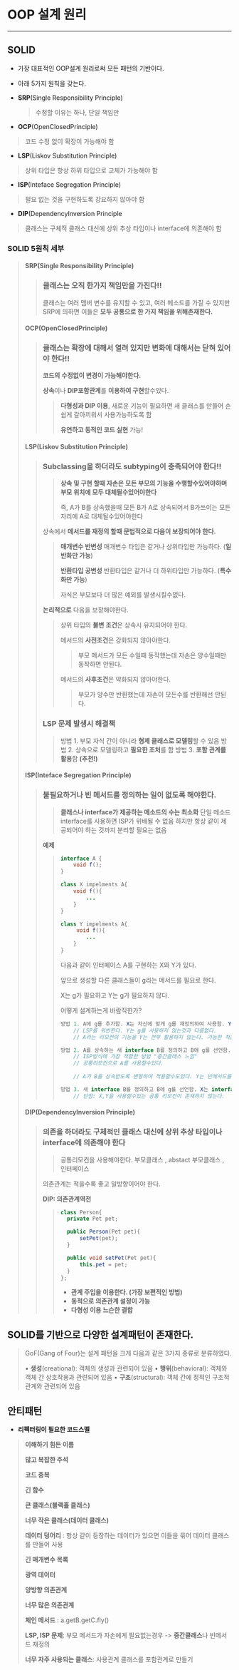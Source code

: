 # OOP 설계 원리

---



## SOLID 

+ 가장 대표적인 OOP설계 원리로써 모든 패턴의 기반이다.

+ 아래 5가지 원칙을 갖는다.

+ **SRP**(Single Responsibility Principle)   

  > 수정할 이유는 하나, 단일 책임만

+ **OCP**(OpenClosedPrinciple)

> 코드 수정 없이 확장이 가능해야 함

+ **LSP**(Liskov Substitution Principle)

> 상위 타입은 항상 하위 타입으로 교체가 가능해야 함

+ **ISP**(Inteface Segregation Principle)

> 필요 없는 것을 구현하도록 강요하지 않아야 함

+ **DIP**(DependencyInversion Principle

> 클래스는 구체적 클래스 대신에 상위 추상 타입이나 interface에
> 의존해야 함



### SOLID 5원칙 세부

> #### **SRP**(Single Responsibility Principle)        
>
> > ### 클래스는 오직 한가지 책임만을 가진다!!
> >
> > 클래스는 여러 멤버 변수를 유지할 수 있고, 여러 메소드를 가질 수 있지만 SRP에 의하면 이들은 **모두 공통으로 한 가지 책임을 위해존재한다.**
>
> #### **OCP**(OpenClosedPrinciple)
>
> >### 클래스는 확장에 대해서 열려 있지만 변화에 대해서는 닫혀 있어야 한다!!
> >
> >**코드의 수정없이 변경이 가능해야한다.** 
> >
> >**상속**이나 **DIP포함관계**를 **이용하여 구현**할수있다.
> >
> >> **다형성과 DIP 이용**, 새로운 기능이 필요하면 새 클래스를 만들어 손쉽게 갈아끼워서 사용가능하도록 함
> >>
> >> **유연하고 동적인 코드 실현** 가능!
>
> #### **LSP**(Liskov Substitution Principle)
>
> > ### Subclassing을 하더라도 subtyping이 충족되어야 한다!!
> >
> > > **상속 및 구현 할때 자손은 모든 부모의 기능을 수행할수있어야하며 부모 위치에 모두 대체될수있어야한다**
> > >
> > > 즉, A가 B를 상속했을때 모든 B가 A로 상속되어서 B가쓰이는 모든 자리에 A로 대체될수있어야한다
> >
> > 상속에서 **메서드를 재정의 할때  문법적으로 다음이 보장되어야 한다.** 
> >
> > > **매개변수 반변성** 매개변수 타입은 같거나 상위타입만 가능하다. (**일반화만 가능**)
> > >
> > > **반환타입 공변성** 반환타입은 같거나 더 하위타입만 가능하다. (**특수화만 가능**)
> > >
> > > 자식은 부모보다 더 많은 예외를 발생시킬수없다. 
> >
> > **논리적으로** 다음을 보장해야한다.
> >
> > > 상위 타입의 **불변 조건**은 상속시 유지되어야 한다.
> > >
> > > 메서드의 **사전조건**은 강화되지 않아야한다. 
> > >
> > > > 부모 메서드가 모든 수일때 동작했는데 자손은 양수일때만 동작하면 안된다.
> > >
> > > 메서드의 **사후조건**은 약화되지 않아야한다.
> > >
> > > > 부모가 양수만 반환했는데 자손이 모든수를 반환해선 안된다.
> >
> > ### LSP 문제 발생시 해결책
> >
> > > 방법 1. 부모 자식 간이 아니라 **형제 클래스로 모델링**할 수 있음
> > > 방법 2. 상속으로 모델링하고 **필요한 조처**를 함
> > > 방법 3. **포함 관계를 활용**함 **(추천!)**
>
> #### **ISP**(Inteface Segregation Principle)
>
> > ### 불필요하거나 빈 메서드를 정의하는 일이 없도록 해야한다.
> >
> > > **클래스나 interface가 제공하는 메소드의 수는 최소화**
> > > 단일 메소드 interface를 사용하면 ISP가 위배될 수 없음
> > > 하지만 항상 같이 제공되어야 하는 것까지 분리할 필요는 없음
> >
> > **예제**
> >
> > > ~~~java
> > > interface A {
> > >     void f();
> > > }
> > > 
> > > class X impelments A{
> > >     void f(){
> > >         ...
> > >     }
> > > }
> > > 
> > > class Y impelments A{
> > >      void f(){
> > >         ...
> > >     }
> > > }
> > > ~~~
> > >
> > > 다음과 같이 인터페이스 A를 구현하는 X와 Y가 있다.
> > >
> > > 앞으로 생성할 다른 클래스들이 g라는 메서드를 필요로 한다.
> > >
> > > X는 g가 필요하고 Y는 g가 필요하지 않다.
> > >
> > > 어떻게 설계하는게 바람직한가?
> > >
> > > ~~~java
> > > 방법 1. A에 g를 추가함. X는 자신에 맞게 g를 재정의하여 사용함. Y는 g를 "빈 메소드"로 재정의하여 문제가 없도록 함
> > >     // LSP를 위반한다. Y는 g를 사용하지 않는것과 다름없다.
> > >     // A라는 리모컨의 기능을 Y는 전부 활용하지 않는다. 가능한 척을 할 뿐이다.
> > > 
> > > 방법 2. A를 상속하는 새 interface B를 정의하고 B에 g를 선언함. X는 interface B를 구현하도록 수정하고 자신에 맞게 g를 재정의하여 사용하고, Y는 수정 없이 사용함
> > >     // ISP방식에 가장 적합한 방법 "중간클래스 느낌"
> > >     // 공통리모컨으로 A를 사용할수있다.
> > >     
> > >     // A가 B를 상속받도록 변형하여 적용할수도있다. Y는 빈메서드를 정의해야하지만 전체적인 수정 횟수는 변형방식이 더 적다.
> > > 
> > > 방법 3. 새 interface B를 정의하고 B에 g를 선언함. X는 interface B를 추가 구현하도록 수정하고 자신에 맞게 g를 재정의하여 사용함. Y는 수정 없이 사용함
> > >     // 단점: X,Y을 사용할수있는 공통 리모컨이 존재하지 않는다.
> > > ~~~
>
> #### **DIP**(DependencyInversion Principle)
>
> > ### 의존을 하더라도 구체적인 클래스 대신에 상위 추상 타입이나 interface에 의존해야 한다
> >
> > > 공통리모컨을 사용해야한다. 부모클래스 , abstact 부모클래스 , 인터페이스
> >
> > 의존관계는 적을수록 좋고 일방향이어야 한다.
> >
> > 
> >
> > **DIP: 의존관계역전**
> >
> > > ~~~java
> > > class Person{
> > > 	private Pet pet; 
> > > 
> > > 	public Person(Pet pet){
> > > 		setPet(pet);
> > > 	}
> > > 
> > > 	public void setPet(Pet pet){
> > > 		this.pet = pet;
> > > 	}
> > > };
> > > ~~~
> > >
> > > + **관계 주입을 이용한다. (가장 보편적인 방법)**
> > > + **동적으로 의존관계 설정이 가능**
> > > + **다형성 이용 느슨한 결합**



## SOLID를 기반으로 다양한 설계패턴이 존재한다.

>GoF(Gang of Four)는 설계 패턴을 크게 다음과 같은 3가지 종류로 분류하였다.
>
>• **생성**(creational): 객체의 생성과 관련되어 있음
>• **행위**(behavioral): 객체와 객체 간 상호작용과 관련되어 있음
>• **구조**(structural): 객체 간에 정적인 구조적 관계와 관련되어 있음



## 안티패턴

+ **리펙터링이 필요한 코드스멜**

> **이해하기 힘든 이름** 
>
> **많고 복잡한 주석** 
>
> **코드 중복**
>
> **긴 함수**
>
> **큰 클래스(블랙홀 클래스)**
>
> **너무 작은 클래스(데이터 클래스)**
>
> **데이터 덩어리** : 항상 같이 등장하는 데이터가 있으면 이들을 묶어 데이터 클래스를 만들어 사용
>
> **긴 매개변수 목록**
>
> **광역 데이터**
>
> **양방향 의존관계**
>
> **너무 많은 의존관계**
>
> **체인 메서드** : a.getB.getC.fly()
>
>  **LSP, ISP 문제**: 부모 메서드가 자손에게 필요없는경우 -> **중간클래스**나 빈메서드 재정의
>
> **너무 자주 사용되는 클래스**: 사용관계 클래스를 포함관계로 만들기

